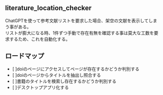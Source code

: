 ## literature_location_checker

ChatGPTを使って参考文献リストを要求した場合、架空の文献を表示してしまう事がある。  
リストが膨大になる時、1件ずつ手動で存在有無を確認する事は莫大な工数を要求するため、これを自動化する。

## ロードマップ

- [ ]doiのページにアクセスしてページが存在するかどうか判別する
- [ ]doiのページからタイトルを抽出し照合する
- [ ]書籍のタイトルを検索し存在するかどうか判別する
- [ ]デスクトップアプリ化する

